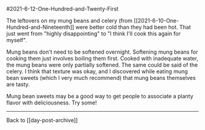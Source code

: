 #2021-6-12-One-Hundred-and-Twenty-First

The leftovers on my mung beans and celery (from [[2021-6-10-One-Hundred-and-Nineteenth]] were better cold than they had been hot.  That just went from "highly disappointing" to "I think I'll cook this again for myself".

Mung beans don't need to be softened overnight.  Softening mung beans for cooking them just involves boiling them first.  Cooked with inadequate water, the mung beans were only partially softened.  The same could be said of the celery.  I think that texture was okay, and I discovered while eating mung bean sweets (which I very much recommend) that mung beans themselves are tasty.

Mung bean sweets may be a good way to get people to associate a planty flavor with deliciousness.  Try some!

---
Back to [[day-post-archive]]